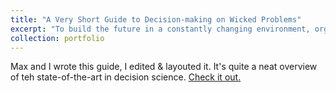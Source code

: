 ```yaml
---
title: "A Very Short Guide to Decision-making on Wicked Problems"
excerpt: "To build the future in a constantly changing environment, organizations strive for an ever-improving understanding of the world. Use this guide to understand how you and your team can tackle wicked problems by productively managing complexity <br/><img src='/images/image.png'>"
collection: portfolio
---
```


Max and I wrote this guide, I edited & layouted it. It's quite a neat overview of teh state-of-the-art in decision science. [Check it out.](https://drive.google.com/file/d/1DJGYeqiXN-CMooKoBECq7VOvP69tWuFL/view)
